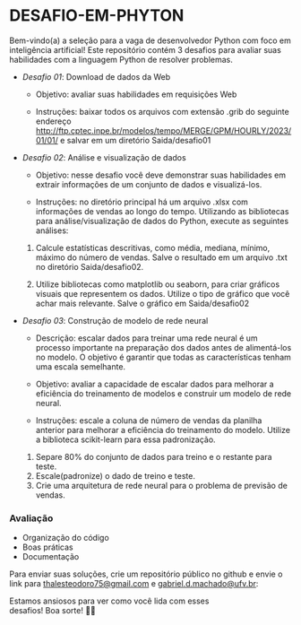 # DESAFIO-EM-PHYTON

Bem-vindo(a) a seleção para a vaga de desenvolvedor Python com foco em inteligência artificial!
Este repositório contém 3 desafios para avaliar suas habilidades com a linguagem Python de resolver problemas. 

- *Desafio 01*: Download de dados da Web
  
  - Objetivo: avaliar suas habilidades em requisições Web

  - Instruções: baixar todos os arquivos com extensão .grib do seguinte endereço http://ftp.cptec.inpe.br/modelos/tempo/MERGE/GPM/HOURLY/2023/01/01/ e salvar em um diretório Saida/desafio01

- *Desafio 02*: Análise e visualização de dados
  - Objetivo: nesse desafio você deve demonstrar suas habilidades em extrair informações de um conjunto de dados e visualizá-los.

  - Instruções: no diretório principal há um arquivo .xlsx com informações de vendas ao longo do tempo. Utilizando as bibliotecas para análise/visualização de dados do Python, execute as seguintes análises:
   1. Calcule estatísticas descritivas, como média, mediana, mínimo, máximo do número de vendas. Salve o resultado em um arquivo .txt no diretório Saida/desafio02.
   
   2. Utilize bibliotecas como matplotlib ou seaborn, para criar gráficos visuais que representem os dados. Utilize o tipo de gráfico que você achar mais relevante. Salve o gráfico em Saida/desafio02


- *Desafio 03*: Construção de modelo de rede neural
  
  - Descrição: escalar dados para treinar uma rede neural é um processo importante na preparação dos dados antes de alimentá-los no modelo. O objetivo é garantir que todas as características tenham uma escala semelhante.
  
  - Objetivo: avaliar a capacidade de escalar dados para melhorar a eficiência do treinamento de modelos e construir um modelo de rede neural.
  
  - Instruções: escale a coluna de número de vendas da planilha anterior para melhorar a eficiência do treinamento do modelo. Utilize a biblioteca scikit-learn para essa padronização. 
  
  1. Separe 80% do conjunto de dados para treino e o restante para teste. 
  2. Escale(padronize) o dado de treino e teste.
  3. Crie uma arquitetura de rede neural para o problema de previsão de vendas.

### Avaliação
- Organização do código
- Boas práticas
- Documentação 

Para enviar suas soluções, crie um repositório público no github e envie o link para thalesteodoro75@gmail.com e gabriel.d.machado@ufv.br:


Estamos ansiosos para ver como você lida com esses desafios! Boa sorte! 🤖🚀

